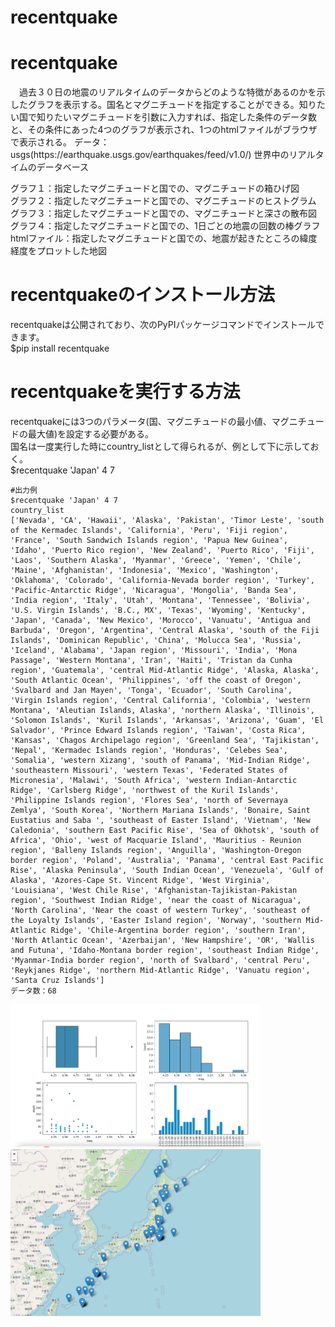 # recentquake
<h1>recentquake</h1>
　過去３０日の地震のリアルタイムのデータからどのような特徴があるのかを示したグラフを表示する。国名とマグニチュードを指定することができる。知りたい国で知りたいマグニチュードを引数に入力すれば、指定した条件のデータ数と、その条件にあった4つのグラフが表示され、1つのhtmlファイルがブラウザで表示される。
データ：usgs(https://earthquake.usgs.gov/earthquakes/feed/v1.0/) 世界中のリアルタイムのデータベース

グラフ１：指定したマグニチュードと国での、マグニチュードの箱ひげ図<br>
グラフ２：指定したマグニチュードと国での、マグニチュードのヒストグラム<br>
グラフ３：指定したマグニチュードと国での、マグニチュードと深さの散布図<br>
グラフ４：指定したマグニチュードと国での、1日ごとの地震の回数の棒グラフ<br>
htmlファイル：指定したマグニチュードと国での、地震が起きたところの緯度経度をプロットした地図

<h1>recentquakeのインストール方法</h1>
recentquakeは公開されており、次のPyPIパッケージコマンドでインストールできます。<br>
$pip install recentquake

<h1>recentquakeを実行する方法</h1>
recentquakeには3つのパラメータ(国、マグニチュードの最小値、マグニチュードの最大値)を設定する必要がある。<br>
国名は一度実行した時にcountry_listとして得られるが、例として下に示しておく。<br>
$recentquake 'Japan' 4 7

```
#出力例
$recentquake 'Japan' 4 7
country_list
['Nevada', 'CA', 'Hawaii', 'Alaska', 'Pakistan', 'Timor Leste', 'south of the Kermadec Islands', 'California', 'Peru', 'Fiji region', 'France', 'South Sandwich Islands region', 'Papua New Guinea', 'Idaho', 'Puerto Rico region', 'New Zealand', 'Puerto Rico', 'Fiji', 'Laos', 'Southern Alaska', 'Myanmar', 'Greece', 'Yemen', 'Chile', 'Maine', 'Afghanistan', 'Indonesia', 'Mexico', 'Washington', 'Oklahoma', 'Colorado', 'California-Nevada border region', 'Turkey', 'Pacific-Antarctic Ridge', 'Nicaragua', 'Mongolia', 'Banda Sea', 'India region', 'Italy', 'Utah', 'Montana', 'Tennessee', 'Bolivia', 'U.S. Virgin Islands', 'B.C., MX', 'Texas', 'Wyoming', 'Kentucky', 'Japan', 'Canada', 'New Mexico', 'Morocco', 'Vanuatu', 'Antigua and Barbuda', 'Oregon', 'Argentina', 'Central Alaska', 'south of the Fiji Islands', 'Dominican Republic', 'China', 'Molucca Sea', 'Russia', 'Iceland', 'Alabama', 'Japan region', 'Missouri', 'India', 'Mona Passage', 'Western Montana', 'Iran', 'Haiti', 'Tristan da Cunha region', 'Guatemala', 'central Mid-Atlantic Ridge', 'Alaska, Alaska', 'South Atlantic Ocean', 'Philippines', 'off the coast of Oregon', 'Svalbard and Jan Mayen', 'Tonga', 'Ecuador', 'South Carolina', 'Virgin Islands region', 'Central California', 'Colombia', 'western Montana', 'Aleutian Islands, Alaska', 'northern Alaska', 'Illinois', 'Solomon Islands', 'Kuril Islands', 'Arkansas', 'Arizona', 'Guam', 'El Salvador', 'Prince Edward Islands region', 'Taiwan', 'Costa Rica', 'Kansas', 'Chagos Archipelago region', 'Greenland Sea', 'Tajikistan', 'Nepal', 'Kermadec Islands region', 'Honduras', 'Celebes Sea', 'Somalia', 'western Xizang', 'south of Panama', 'Mid-Indian Ridge', 'southeastern Missouri', 'western Texas', 'Federated States of Micronesia', 'Malawi', 'South Africa', 'western Indian-Antarctic Ridge', 'Carlsberg Ridge', 'northwest of the Kuril Islands', 'Philippine Islands region', 'Flores Sea', 'north of Severnaya Zemlya', 'South Korea', 'Northern Mariana Islands', 'Bonaire, Saint Eustatius and Saba ', 'southeast of Easter Island', 'Vietnam', 'New Caledonia', 'southern East Pacific Rise', 'Sea of Okhotsk', 'south of Africa', 'Ohio', 'west of Macquarie Island', 'Mauritius - Reunion region', 'Balleny Islands region', 'Anguilla', 'Washington-Oregon border region', 'Poland', 'Australia', 'Panama', 'central East Pacific Rise', 'Alaska Peninsula', 'South Indian Ocean', 'Venezuela', 'Gulf of Alaska', 'Azores-Cape St. Vincent Ridge', 'West Virginia', 'Louisiana', 'West Chile Rise', 'Afghanistan-Tajikistan-Pakistan region', 'Southwest Indian Ridge', 'near the coast of Nicaragua', 'North Carolina', 'Near the coast of western Turkey', 'southeast of the Loyalty Islands', 'Easter Island region', 'Norway', 'southern Mid-Atlantic Ridge', 'Chile-Argentina border region', 'southern Iran', 'North Atlantic Ocean', 'Azerbaijan', 'New Hampshire', 'OR', 'Wallis and Futuna', 'Idaho-Montana border region', 'southeast Indian Ridge', 'Myanmar-India border region', 'north of Svalbard', 'central Peru', 'Reykjanes Ridge', 'northern Mid-Atlantic Ridge', 'Vanuatu region', 'Santa Cruz Islands']
データ数：68
```
<img src="japan4-7.png" width="400">
<img src="japan4-7map.png" width="400">














